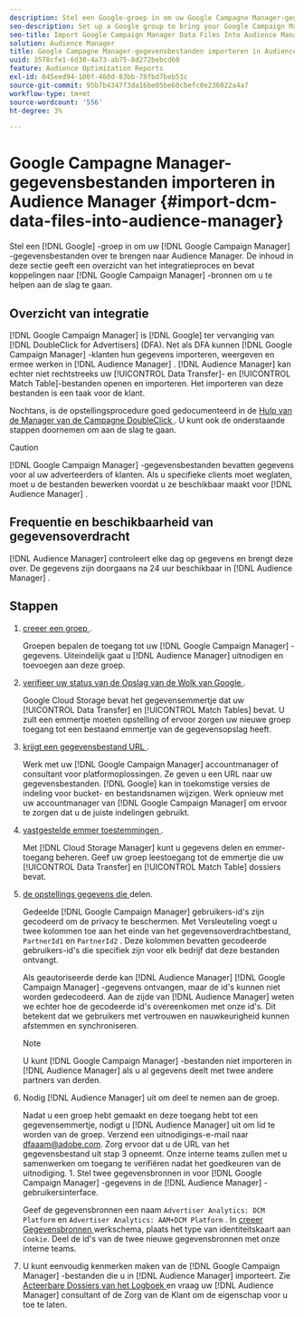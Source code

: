 ```yaml
---
description: Stel een Google-groep in om uw Google Campagne Manager-gegevensbestanden naar Audience Manager te brengen. De inhoud in deze sectie geeft een overzicht van het integratieproces en bevat koppelingen naar Google Campaign Manager-bronnen om u te helpen aan de slag te gaan.
seo-description: Set up a Google group to bring your Google Campaign Manager data files into Audience Manager. The content in this section summarizes the integration process and provides you with links to Google Campaign Manager resources to help you get started.
seo-title: Import Google Campaign Manager Data Files Into Audience Manager
solution: Audience Manager
title: Google Campagne Manager-gegevensbestanden importeren in Audience Manager
uuid: 3578cfe1-6d30-4a73-ab75-8d272bebcd60
feature: Audience Optimization Reports
exl-id: 045eed94-100f-460d-83bb-78fbd7beb51c
source-git-commit: 95b7b4347f3da16be05be60cbefc0e236022a4a7
workflow-type: tm+mt
source-wordcount: '556'
ht-degree: 3%

---
```


# Google Campagne Manager-gegevensbestanden importeren in Audience Manager {#import-dcm-data-files-into-audience-manager}

Stel een [!DNL Google] -groep in om uw [!DNL Google Campaign Manager] -gegevensbestanden over te brengen naar Audience Manager. De inhoud in deze sectie geeft een overzicht van het integratieproces en bevat koppelingen naar [!DNL Google Campaign Manager] -bronnen om u te helpen aan de slag te gaan.

## Overzicht van integratie

[!DNL Google Campaign Manager] is [!DNL Google] ter vervanging van [!DNL DoubleClick for Advertisers] (DFA). Net als DFA kunnen [!DNL Google Campaign Manager] -klanten hun gegevens importeren, weergeven en ermee werken in [!DNL Audience Manager] . [!DNL Audience Manager] kan echter niet rechtstreeks uw [!UICONTROL Data Transfer]- en [!UICONTROL Match Table]-bestanden openen en importeren. Het importeren van deze bestanden is een taak voor de klant.

Nochtans, is de opstellingsprocedure goed gedocumenteerd in de [ Hulp van de Manager van de Campagne DoubleClick ](https://support.google.com/dcm/partner/answer/2941575?hl=en&ref_topic=6107456). U kunt ook de onderstaande stappen doornemen om aan de slag te gaan.

>[!CAUTION]
>
>[!DNL Google Campaign Manager] -gegevensbestanden bevatten gegevens voor al uw adverteerders of klanten. Als u specifieke clients moet weglaten, moet u de bestanden bewerken voordat u ze beschikbaar maakt voor [!DNL Audience Manager] .

## Frequentie en beschikbaarheid van gegevensoverdracht

[!DNL Audience Manager] controleert elke dag op gegevens en brengt deze over. De gegevens zijn doorgaans na 24 uur beschikbaar in [!DNL Audience Manager] .

## Stappen

1. [ creeer een groep ](https://support.google.com/dcm/partner/answer/3370419?hl=en&ref_topic=6107456).

   Groepen bepalen de toegang tot uw [!DNL Google Campaign Manager] -gegevens. Uiteindelijk gaat u [!DNL Audience Manager] uitnodigen en toevoegen aan deze groep.

1. [ verifieer uw status van de Opslag van de Wolk van Google ](https://support.google.com/dcm/partner/answer/3370481?hl=en&ref_topic=6107456).

   Google Cloud Storage bevat het gegevensemmertje dat uw [!UICONTROL Data Transfer] en [!UICONTROL Match Tables] bevat. U zult een emmertje moeten opstelling of ervoor zorgen uw nieuwe groep toegang tot een bestaand emmertje van de gegevensopslag heeft.

1. [ krijgt een gegevensbestand URL ](https://support.google.com/dcm/partner/answer/3370482?hl=en&ref_topic=6107456).

   Werk met uw [!DNL Google Campaign Manager] accountmanager of consultant voor platformoplossingen. Ze geven u een URL naar uw gegevensbestanden. [!DNL Google] kan in toekomstige versies de indeling voor bucket- en bestandsnamen wijzigen. Werk opnieuw met uw accountmanager van [!DNL Google Campaign Manager] om ervoor te zorgen dat u de juiste indelingen gebruikt.

1. [ vastgestelde emmer toestemmingen ](https://cloud.google.com/storage/docs/cloud-console?csw=1#_bucketpermission).

   Met [!DNL Cloud Storage Manager] kunt u gegevens delen en emmer-toegang beheren. Geef uw groep leestoegang tot de emmertje die uw [!UICONTROL Data Transfer] en [!UICONTROL Match Table] dossiers bevat.

1. [ de opstellings gegevens die ](https://support.google.com/dcm/partner/answer/6206106?hl=en) delen.

   Gedeelde [!DNL Google Campaign Manager] gebruikers-id&#39;s zijn gecodeerd om de privacy te beschermen. Met Versleuteling voegt u twee kolommen toe aan het einde van het gegevensoverdrachtbestand, `PartnerId1` en `PartnerId2` . Deze kolommen bevatten gecodeerde gebruikers-id&#39;s die specifiek zijn voor elk bedrijf dat deze bestanden ontvangt.

   Als geautoriseerde derde kan [!DNL Audience Manager] [!DNL Google Campaign Manager] -gegevens ontvangen, maar de id&#39;s kunnen niet worden gedecodeerd. Aan de zijde van [!DNL Audience Manager] weten we echter hoe de gecodeerde id&#39;s overeenkomen met onze id&#39;s. Dit betekent dat we gebruikers met vertrouwen en nauwkeurigheid kunnen afstemmen en synchroniseren.

   >[!NOTE]
   >U kunt [!DNL Google Campaign Manager] -bestanden niet importeren in [!DNL Audience Manager] als u al gegevens deelt met twee andere partners van derden.

1. Nodig [!DNL Audience Manager] uit om deel te nemen aan de groep.

   Nadat u een groep hebt gemaakt en deze toegang hebt tot een gegevensemmertje, nodigt u [!DNL Audience Manager] uit om lid te worden van de groep. Verzend een uitnodigings-e-mail naar dfaaam@adobe.com. Zorg ervoor dat u de URL van het gegevensbestand uit stap 3 opneemt. Onze interne teams zullen met u samenwerken om toegang te verifiëren nadat het goedkeuren van de uitnodiging. 1. Stel twee gegevensbronnen in voor [!DNL Google Campaign Manager] -gegevens in de [!DNL Audience Manager] -gebruikersinterface.

   Geef de gegevensbronnen een naam `Advertiser Analytics: DCM Platform` en `Advertiser Analytics: AAM+DCM Platform` . In [ creeer Gegevensbronnen ](../../../features/manage-datasources.md#create-data-source) werkschema, plaats het type van identiteitskaart aan `Cookie`. Deel de id&#39;s van de twee nieuwe gegevensbronnen met onze interne teams.

1. U kunt eenvoudig kenmerken maken van de [!DNL Google Campaign Manager] -bestanden die u in [!DNL Audience Manager] importeert. Zie [ Acteerbare Dossiers van het Logboek ](../../../integration/media-data-integration/actionable-log-files.md) en vraag uw [!DNL Audience Manager] consultant of de Zorg van de Klant om de eigenschap voor u toe te laten.

